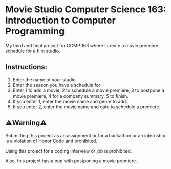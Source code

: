 # Movie Studio Computer Science 163: Introduction to Computer Programming
My third and final project for COMP 163 where I create a movie premiere schedule for a film studio.

## Instructions:
1. Enter the name of your studio.
2. Enter the season you have a schedule for
3. Enter 1 to add a movie, 2 to schedule a movie premiere, 3 to postpone a movie premiere, 4 for a company summary, 5 to finish.
4. If you enter 1, enter the movie name and genre to add.
5. If you enter 2, enter the movie name and date to schedule a premiere.

## ⚠️Warning⚠️
Submitting this project as an assignment or for a hackathon or an internship is a violation of Honor Code and prohibited.

Using this project for a coding interview or job is prohibited.

Also, this project has a bug with postponing a movie premiere.

